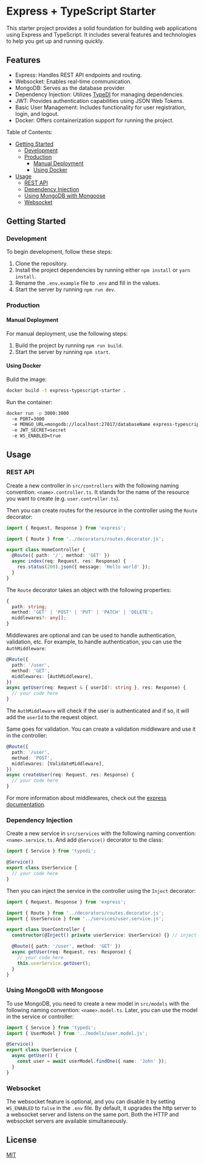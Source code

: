 # Express + TypeScript Starter

This starter project provides a solid foundation for building web applications using Express and TypeScript. It includes several features and technologies to help you get up and running quickly.

## Features

- Express: Handles REST API endpoints and routing.
- Websocket: Enables real-time communication.
- MongoDB: Serves as the database provider.
- Dependency Injection: Utilizes [TypeDI](https://github.com/typestack/typedi) for managing dependencies.
- JWT: Provides authentication capabilities using JSON Web Tokens.
- Basic User Management: Includes functionality for user registration, login, and logout.
- Docker: Offers containerization support for running the project.

Table of Contents:

- [Getting Started](#getting-started)
  - [Development](#development)
  - [Production](#production)
    - [Manual Deployment](#manual-deployment)
    - [Using Docker](#using-docker)
- [Usage](#usage)
  - [REST API](#rest-api)
  - [Dependency Injection](#dependency-injection)
  - [Using MongoDB with Mongoose](#using-mongodb-with-mongoose)
  - [Websocket](#websocket)

## Getting Started

### Development

To begin development, follow these steps:

1. Clone the repository.
2. Install the project dependencies by running either `npm install` or `yarn install`.
3. Rename the `.env.example` file to `.env` and fill in the values.
4. Start the server by running `npm run dev`.

### Production

#### Manual Deployment

For manual deployment, use the following steps:

1. Build the project by running `npm run build`.
2. Start the server by running `npm start`.

#### Using Docker

Build the image:

```bash
docker build -t express-typescript-starter .
```

Run the container:

```bash
docker run -p 3000:3000
  -e PORT=3000
  -e MONGO_URL=mongodb://localhost:27017/databaseName express-typescript-starter
  -e JWT_SECRET=secret
  -e WS_ENABLED=true
```

## Usage

### REST API

Create a new controller in `src/controllers` with the following naming convention: `<name>.controller.ts`.
It stands for the name of the resource you want to create (e.g. `user.controller.ts`).

Then you can create routes for the resource in the controller using the `Route` decorator:

```typescript
import { Request, Response } from 'express';

import { Route } from '../decorators/routes.decorator.js';

export class HomeController {
  @Route({ path: '/', method: 'GET' })
  async index(req: Request, res: Response) {
    res.status(200).json({ message: 'Hello world' });
  }
}
```

The `Route` decorator takes an object with the following properties:

```typescript
{
  path: string;
  method: 'GET' | 'POST' | 'PUT' | 'PATCH' | 'DELETE';
  middlewares?: any[];
}
```

Middlewares are optional and can be used to handle authentication, validation, etc.
For example, to handle authentication, you can use the `AuthMiddleware`:

```typescript
@Route({
  path: '/user',
  method: 'GET',
  middlewares: [AuthMiddleware],
})
async getUser(req: Request & { userId?: string }, res: Response) {
  // your code here
}
```

The `AuthMiddleware` will check if the user is authenticated and if so, it will add the `userId` to the request object.

Same goes for validation. You can create a validation middleware and use it in the controller:

```typescript
@Route({
  path: '/user',
  method: 'POST',
  middlewares: [ValidateMiddleware],
})
async createUser(req: Request, res: Response) {
  // your code here
}
```

For more information about middlewares, check out the [express documentation](https://expressjs.com/en/guide/using-middleware.html).

### Dependency Injection

Create a new service in `src/services` with the following naming convention: `<name>.service.ts`. And add `@Service()` decorator to the class:

```typescript
import { Service } from 'typedi';

@Service()
export class UserService {
  // your code here
}
```

Then you can inject the service in the controller using the `Inject` decorator:

```typescript
import { Request, Response } from 'express';

import { Route } from '../decorators/routes.decorator.js';
import { UserService } from '../services/user.service.js';

export class UserController {
  constructor(@Inject() private userService: UserService) {} // inject the service here

  @Route({ path: '/user', method: 'GET' })
  async getUser(req: Request, res: Response) {
    // your code here
    this.userService.getUser();
  }
}
```

### Using MongoDB with Mongoose

To use MongoDB, you need to create a new model in `src/models` with the following naming convention: `<name>.model.ts`.
Later, you can use the model in the service or controller:

```typescript
import { Service } from 'typedi';
import { UserModel } from '../models/user.model.js';

@Service()
export class UserService {
  async getUser() {
    const user = await userModel.findOne({ name: 'John' });
  }
}
```

### Websocket

The websocket feature is optional, and you can disable it by setting `WS_ENABLED` to `false` in the `.env` file. By default, it upgrades the http server to a websocket server and listens on the same port. Both the HTTP and websocket servers are available simultaneously.

## License

[MIT](LICENSE)
